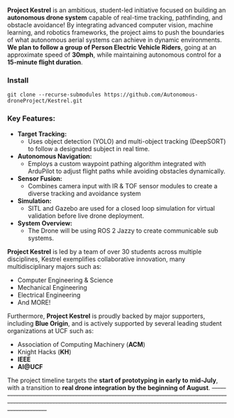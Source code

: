 **Project Kestrel** is an ambitious, student-led initiative focused on building an **autonomous drone system** capable of real-time tracking, pathfinding, and obstacle avoidance!
By integrating advanced computer vision, machine learning, and robotics frameworks, the project aims to push the boundaries of what autonomous aerial systems can achieve in dynamic environments.
**We plan to follow a group of Person Electric Vehicle Riders**, going at an approximate speed of **30mph**, while maintaining autonomous control for a **15-minute flight duration**.

### Install
```
git clone --recurse-submodules https://github.com/Autonomous-droneProject/Kestrel.git
```

### Key Features:
- **Target Tracking:**
   - Uses object detection (YOLO) and multi-object tracking (DeepSORT) to follow a designated subject in real time.
- **Autonomous Navigation:**
   - Employs a custom waypoint pathing algorithm integrated with ArduPilot to adjust flight paths while avoiding obstacles dynamically.
- **Sensor Fusion:**
   - Combines camera input with IR & TOF sensor modules to create a diverse tracking and avoidance system
- **Simulation:**
   - SITL and Gazebo are used for a closed loop simulation for virtual validation before live drone deployment.
- **System Overview:**
   - The Drone will be using ROS 2 Jazzy to create communicable sub systems.


**Project Kestrel** is led by a team of over 30 students across multiple disciplines, Kestrel exemplifies collaborative innovation, many multidisciplinary majors such as:
- Computer Engineering & Science
- Mechanical Engineering
- Electrical Engineering
- And MORE!

Furthermore, **Project Kestrel** is proudly backed by major supporters, including **Blue Origin**, and is actively supported by several leading student organizations at UCF such as:
- Association of Computing Machinery (**ACM**)
- Knight Hacks (**KH**)
- **IEEE**
- **AI@UCF**

The project timeline targets the **start of prototyping in early to mid-July**, with a transition to **real drone integration by the beginning of August**.
~~-------------------------------------------------------------------------------------------------------------------------------------------------------------------------------~~

